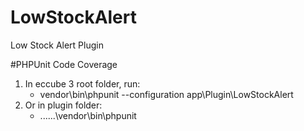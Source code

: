 # LowStockAlert
Low Stock Alert Plugin

#PHPUnit Code Coverage
1. In eccube 3 root folder, run:
    - vendor\bin\phpunit --configuration app\Plugin\LowStockAlert
2. Or in plugin folder:
    - ..\..\..\vendor\bin\phpunit


